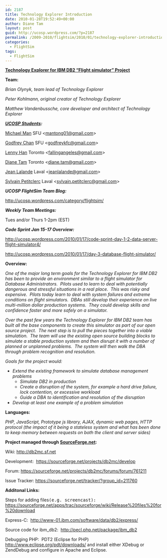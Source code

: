 ```yaml
---
id: 2187
title: Technology Explorer Introduction
date: 2010-01-28T19:52:49+00:00
author: Diane Tam
layout: post
guid: http://ucosp.wordpress.com/?p=2187
permalink: /2009-2010/flightsim/2010/01/technology-explorer-introduction/
categories:
  - FlightSim
tags:
  - FlightSim
---
```

<span style="text-decoration:underline;"><strong>Technology Explorer for IBM DB2 &#8220;Flight simulator&#8221; Project</strong></span>

**Team:**<span style="text-decoration:underline;"><strong><br /> </strong></span>

_Brian Olynyk, team lead of Technology Explorer_

_Peter Kohlmann, original creator of Technology Explorer_

_Matthew Vandenbussche,_ _core developer and_ _architect of_ _Technology Explorer_

_**<a href="http://ucosp.wordpress.com/winter-2010/" target="_blank">UCOSP Students</a>:**_

[Michael Man](http://ucosp.wordpress.com/2010/01/05/michael-man/) SFU <[mantong01@gmail.com](mailto:godfreykfc@gmail.com)<a name="12638d4e63e1a2c9__MailEndCompose">></a>

[Godfrey Chan](http://ucosp.wordpress.com/2010/01/05/godfrey-chan/) SFU <<godfreykfc@gmail.com>>

[Lenny Han](http://ucosp.wordpress.com/2009/12/19/lenny-han/) Toronto <<a href="mailto:fallingangeles@gmail.com" target="_blank">fallingangeles@gmail.com</a>>

[Diane Tam](http://ucosp.wordpress.com/2009/09/09/diane-tam/) Toronto <<a href="mailto:diane.tam@gmail.com" target="_blank">diane.tam@gmail.com</a>>

[Jean Lalande](http://ucosp.wordpress.com/2010/01/14/jean-lalande/) Laval <<jeanlalande@gmail.com>>

[Sylvain Petitclerc](http://ucosp.wordpress.com/2010/01/13/sylvain-petitclerc/) Laval <<sylvain.petitclerc@gmail.com>>

**_UCOSP FlightSim Team Blog:_**

<a href="http://ucosp.wordpress.com/category/flightsim/" target="_blank">http://ucosp.wordpress.com/category/flightsim/</a>

_**Weekly Team Meetings:**_ 

Tues and/or Thurs 1-2pm (EST)

_**Code Sprint Jan 15-17 Overview:**_

<a href="http://ucosp.wordpress.com/2010/01/17/day-3-database-flight-simulator/" target="_blank">http://ucosp.wordpress.com/2010/01/17/code-sprint-day-1-2-data-server-flight-simulator4/</a>

<a href="http://ucosp.wordpress.com/2010/01/17/day-3-database-flight-simulator/" target="_blank">http://ucosp.wordpress.com/2010/01/17/day-3-database-flight-simulator/</a>

**Overview:**

_One of the major long term goals for the Technology Explorer for IBM DB2 has been to provide an environment similar to a flight simulator for Database Administrators.  Pilots used to learn to deal with potentially dangerous and stressful situations in a real place.  This was risky and expensive.  Pilots today learn to deal with system failures and extreme conditions on flight simulators.  DBAs still develop their experience on live multi-million dollar production systems.  They could develop skills and confidence faster and more safely on a simulator._

_Over the past few years the Technology Explorer for IBM DB2 team has built all the base components to create this simulator as part of our open source project.  The next step is to pull the pieces together into a viable simulation.  The team will use the existing open source building blocks to simulate a stable production system and then disrupt it with a number of planned or unplanned problems.  The system will then walk the DBA through problem recognition and resolution._ 

_Goals for the project would:_

  * _Extend the existing framework to simulate database management problems_ 
      * _Simulate DB2 in production_
      * _Create a disruption of the system, for example a hard drive failure, lock contention, or excessive workload_
      * _Guide a DBA to identification and resolution of the disruption_
  * _Develop at least one example of a problem simulation_

**Languages:**

_PHP, JavaScript, Prototype js library, AJAX, dynamic web pages, HTTP protocol (the impact of it being a stateless system and what has been done to keep memory between requests on both the client and server sides)_

**Project managed through <a title="SourceForge.net" href="https://sourceforge.net/" target="_blank">SourceForge.net</a>:**

Wiki: <a href="http://db2mc.sf.net/" target="_blank">http://db2mc.sf.net</a>

Development:  <a href="https://sourceforge.net/projects/db2mc/develop" target="_blank">https://sourceforge.net/projects/db2mc/develop</a>

Forum: <a href="https://sourceforge.net/projects/db2mc/forums/forum/761211" target="_blank">https://sourceforge.net/projects/db2mc/forums/forum/761211</a>

Issue Tracker: <a href="https://sourceforge.net/tracker/?group_id=211760" target="_blank">https://sourceforge.net/tracker/?group_id=211760</a>

**Additonal Links:**

Steps for adding files<tt>(e.g. screencast): </tt><a href="https://sourceforge.net/apps/trac/sourceforge/wiki/Release%20files%20for%20download" target="_blank">https://sourceforge.net/apps/trac/sourceforge/wiki/Release%20files%20for%20download</a>

Express-C:  <a href="http://www-01.ibm.com/software/data/db2/express/" target="_blank">http://www-01.ibm.com/software/data/db2/express/</a>

Source code for ibm_db2:  <a href="http://pecl.php.net/package/ibm_db2" target="_blank">http://pecl.php.net/package/ibm_db2</a>

Debugging PHP:  PDT2 (Eclipse for PHP) <a href="http://www.eclipse.org/pdt/downloads/" target="_blank">http://www.eclipse.org/pdt/downloads/</a> and install either XDebug or ZendDebug and configure in Apache and Eclipse.